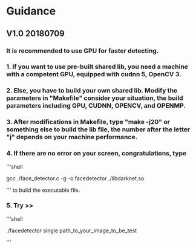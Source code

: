 #                            Guidance
##                            V1.0 20180709
### It is recommended to use GPU for faster detecting.
### 1. If you want to use pre-built shared lib, you need a machine with a competent GPU, equipped with cudnn 5, OpenCV 3.

### 2. Else, you have to build your own shared lib. Modify the parameters in "Makefile" consider your situation, the build parameters including GPU, CUDNN, OPENCV, and OPENMP.

### 3. After modifications in Makefile, type "make -j20" or something else to build the lib file, the number after the letter "j" depends on your machine performance.

### 4. If there are no error on your screen, congratulations, type
'''shell

gcc ./face_detector.c -g -o facedetector ./libdarknet.so

'''
to build the executable file.


### 5. Try >>
'''shell

./facedetector single path_to_your_image_to_be_test

'''
